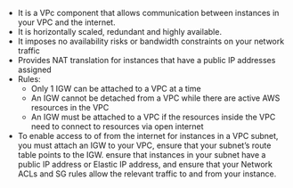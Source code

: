 - It is a VPc component that allows communication between instances in your VPC and the internet.
- It is horizontally scaled, redundant and highly available.
- It imposes no availability risks or bandwidth constraints on your network traffic
- Provides NAT translation for instances that have a public IP addresses assigned 
- Rules:
  - Only 1 IGW can be attached to a VPC at a time
  - An IGW cannot be detached from a VPC while there are active AWS resources in the VPC
  - An IGW must be attached to a VPC if the resources inside the VPC need to connect to resources via open internet
- To enable access to of from the internet for instances in a VPC subnet, you must attach an IGW to your VPC, ensure that your subnet’s route table points to the IGW. ensure that instances in your subnet have a public IP address or Elastic IP address, and ensure that your Network ACLs and SG rules allow the relevant traffic to and from your instance.